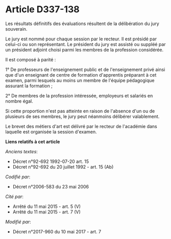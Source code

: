 # Article D337-138

Les résultats définitifs des évaluations résultent de la délibération du jury souverain.

Le jury est nommé pour chaque session par le recteur. Il est présidé par celui-ci ou son représentant. Le président du jury
est assisté ou suppléé par un président adjoint choisi parmi les membres de la profession considérée.

Il est composé à parité :

1° De professeurs de l'enseignement public et de l'enseignement privé ainsi que d'un enseignant de centre de formation
d'apprentis préparant à cet examen, parmi lesquels au moins un membre de l'équipe pédagogique assurant la formation ;

2° De membres de la profession intéressée, employeurs et salariés en nombre égal.

Si cette proportion n'est pas atteinte en raison de l'absence d'un ou de plusieurs de ses membres, le jury peut néanmoins
délibérer valablement.

Le brevet des métiers d'art est délivré par le recteur de l'académie dans laquelle est organisée la session d'examen.

**Liens relatifs à cet article**

_Anciens textes_:

  - Décret n°92-692 1992-07-20 art. 15
  - Décret n°92-692 du 20 juillet 1992 - art. 15 (Ab)

_Codifié par_:

  - Décret n°2006-583 du 23 mai 2006

_Cité par_:

  - Arrêté du 11 mai 2015 - art. 5 (V)
  - Arrêté du 11 mai 2015 - art. 7 (V)

_Modifié par_:

  - Décret n°2017-960 du 10 mai 2017 - art. 7
